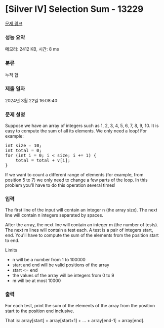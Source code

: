 # [Silver IV] Selection Sum - 13229 

[문제 링크](https://www.acmicpc.net/problem/13229) 

### 성능 요약

메모리: 2412 KB, 시간: 8 ms

### 분류

누적 합

### 제출 일자

2024년 3월 22일 16:08:40

### 문제 설명

<p>Suppose we have an array of integers such as 1, 2, 3, 4, 5, 6, 7, 8, 9, 10. It is easy to compute the sum of all its elements. We only need a loop! For example:</p>

<pre>int size = 10;
int total = 0;
for (int i = 0; i < size; i += 1) {
    total = total + v[i];
}
</pre>

<p>If we want to count a different range of elements (for example, from position 5 to 7) we only need to change a few parts of the loop. In this problem you'll have to do this operation several times!</p>

### 입력 

 <p>The first line of the input will contain an integer n (the array size). The next line will contain n integers separated by spaces.</p>

<p>After the array, the next line will contain an integer m (the number of tests). The next m lines will contain a test each. A test is a pair of integers start, end. You'll have to compute the sum of the elements from the position start to end.</p>

<p>Limits</p>

<ul>
	<li>n will be a number from 1 to 100000</li>
	<li>start and end will be valid positions of the array</li>
	<li>start <= end</li>
	<li>the values of the array will be integers from 0 to 9</li>
	<li>m will be at most 10000</li>
</ul>

### 출력 

 <p>For each test, print the sum of the elements of the array from the position start to the position end inclusive.</p>

<p>That is: array[start] + array[start+1] + ... + array[end-1] + array[end].</p>

